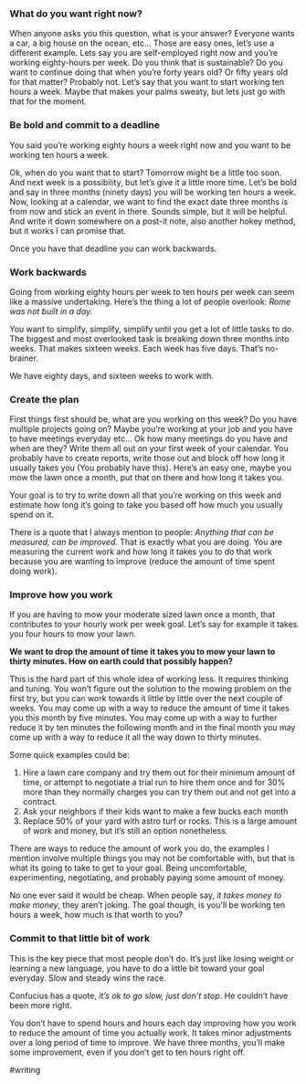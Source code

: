 ### What do you want right now?

When anyone asks you this question, what is your answer? Everyone wants a car, a big house on the ocean, etc… Those are easy ones, let’s use a different example. Lets say you are self-employed right now and you’re working eighty-hours per week. Do you think that is sustainable? Do you want to continue doing that when you’re forty years old? Or fifty years old for that matter? Probably not. Let’s say that you want to start working ten hours a week. Maybe that makes your palms sweaty, but lets just go with that for the moment.

### Be bold and commit to a deadline

You said you’re working eighty hours a week right now and you want to be working ten hours a week. 

Ok, when do you want that to start? Tomorrow might be a little too soon. And next week is a possibility, but let’s give it a little more time. Let’s be bold and say in three months (ninety days) you will be working ten hours a week. Now, looking at a calendar, we want to find the exact date three months is from now and stick an event in there. Sounds simple, but it will be helpful. And write it down somewhere on a post-it note, also another hokey method, but it works I can promise that. 

Once you have that deadline you can work backwards. 

### Work backwards 

Going from working eighty hours per week to ten hours per week can seem like a massive undertaking. Here’s the thing a lot of people overlook: _Rome was not built in a day._ 

You want to simplify, simplify, simplify until you get a lot of little tasks to do. The biggest and most overlooked task is breaking down three months into weeks. That makes sixteen weeks. Each week has five days. That’s no-brainer. 

We have eighty days, and sixteen weeks to work with.

### Create the plan

First things first should be, what are you working on this week? Do you have multiple projects going on? Maybe you’re working at your job and you have to have meetings everyday etc… Ok how many meetings do you have and when are they? Write them all out on your first week of your calendar. You probably have to create reports, write those out and block off how long it usually takes you (You probably have this). Here’s an easy one, maybe you mow the lawn once a month, put that on there and how long it takes you. 

Your goal is to try to write down all that you’re working on this week and estimate how long it’s going to take you based off how much you usually spend on it.

There is a quote that I always mention to people: _Anything that can be measured, can be improved_. That is exactly what you are doing. You are measuring the current work and how long it takes you to do that work because you are wanting to improve (reduce the amount of time spent doing work). 

### Improve how you work

If you are having to mow your moderate sized lawn once a month, that contributes to your hourly work per week goal. Let’s say for example it takes you four hours to mow your lawn. 

**We want to drop the amount of time it takes you to mow your lawn to thirty minutes. How on earth could that possibly happen?** 

This is the hard part of this whole idea of working less. It requires thinking and tuning. You won’t figure out the solution to the mowing problem on the first try, but you can work towards it little by little over the next couple of weeks. You may come up with a way to reduce the amount of time it takes you this month by five minutes. You may come up with a way to further reduce it by ten minutes the following month and in the final month you may come up with a way to reduce it all the way down to thirty minutes. 

Some quick examples could be: 
1. Hire a lawn care company and try them out for their minimum amount of time, or attempt to negotiate a trial run to hire them once and for 30% more than they normally charges you can try them out and not get into a contract.
2. Ask your neighbors if their kids want to make a few bucks each month
3. Replace 50% of your yard with astro turf or rocks. This is a large amount of work and money, but it’s still an option nonetheless. 

There are ways to reduce the amount of work you do, the examples I mention involve multiple things you may not be comfortable with, but that is what its going to take to get to your goal. Being uncomfortable, experimenting, negotiating, and probably paying some amount of money.  

No one ever said it would be cheap.  When people say, _it takes money to make money_, they aren’t joking.  The goal though, is you’ll be working ten hours a week, how much is that worth to you?

### Commit to that little bit of work

This is the key piece that most people don’t do. It’s just like losing weight or learning a new language, you have to do a little bit toward your goal everyday. Slow and steady wins the race. 

Confucius has a quote, _it’s ok to go slow, just don’t stop_. He couldn’t have been more right. 

You don’t have to spend hours and hours each day improving how you work to reduce the amount of time you actually work. It takes minor adjustments over a long period of time to improve.  We have three months, you’ll make some improvement, even if you don’t get to ten hours right off. 



#writing
